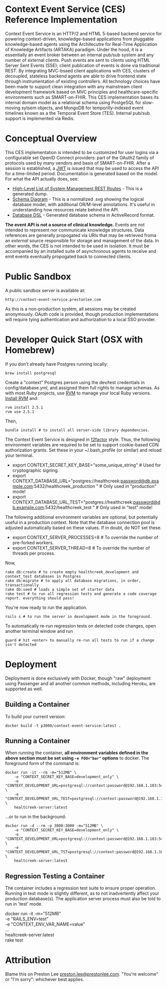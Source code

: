 # Context Event Service (CES) Reference Implementation

Context Event Service is an HTTP/2 and HTML 5-based backend service for powering context-driven, knowledge-based applications from pluggable knowledge-based agents using the Architecutre for Real-Time Application of Knowledge Artifacts (ARTAKA) paradigm. Under the hood, it is a essentially an event broker between an internal pub/sub system and any number of external clients. Push events are sent to clients using HTML Server Sent Events (SSE); client publication of events is done via traditional REST. By integrating MVC-bsaed client applications with CES, clusters of decoupled, stateless backend agents are able to drive frontend state through instrumentation of existing controllers. All technology choices have been made to support clean integration with any mainstream client development framework based on MVC principles and healthcare-specific environments such as SMART-on-FHIR. This CES implementation bases its internal domain model as a relational schema using  PostgeSQL for slow-moving sytsem objects, and MongoDB for temporilly-indexed event timelines known as a the Temporal Event Store (TES). Internal pub/sub support is implemented via Redis.


# Conceptual Overview

This CES implementation is intended to be customized for user logins via a configurable set OpenID Connect providers: part of the OAuth2 family of protocols used by many vendors and basis of SMART-on-FHIR. After a session is established, a [JWT](https://jwt.io) is issued that may be used to access the API for a time-limited period. Documentation is generated based on the model. For what the API actually does, see:

* [High-Level List of System Management REST Routes](https://github.com/preston/context-event-service/blob/master/doc/routes.txt) - This is a generated dump.
* [Schema Diagram](https://github.com/preston/context-event-service/blob/master/doc/models_complete.svg) - This is a normalized .svg showing the logical database model, with additional OR/M-level annotations. It's useful in understanding how resources relate behind the API.
* [Database DSL](https://github.com/preston/context-event-service/blob/master/db/schema.rb) - Generated database schema in ActiveRecord format.

**The event API is not a source of clinical knowledge.** Events are not intended to represent nor communicate knowledge structures. Data references are generally propogated via URIs that may be retrieved froma an _external_ source responsible for storage and management of the data. In other words, the CES is not intended to be used in isolation. It must be accompanied by an installed suite of asynchronous agents to receive and emit events eventually propogated back to connected clients.

# Public Sandbox

A public sandbox server is available at:

	http://context-event-service.prestonlee.com

As this is a non-production system, all sessions may be created anonymously. OAuth code is provided, though production implementations will require tying authentication and authorization to a local SSO provider.


# Developer Quick Start (OSX with Homebrew)

If you don't already have Postgres running locally:

    brew install postgresql

Create a "context" Postgres person using the dev/test credentials in config/database.yml, and assigned them full rights to manage schemas. As with most Ruby projects, use [RVM](https://rvm.io) to manage your local Ruby versions. [Install RVM](https://rvm.io) and:

	rvm install 2.5.1
	rvm use 2.5.1

Then,

	bundle install # to install all server-side library dependencies.

The Context Event Service is designed in [12factor](http://12factor.net) style. Thus, the following environment variables are required to be set to support cookie-based CDN authorization grants. Set these in your ~/.bash_profile (or similar) and reload your terminal.

 * export CONTEXT\_SECRET\_KEY\_BASE="some_unique_string" # Used for cryptographic signing.
 * export CONTEXT\_DATABASE\_URL="postgres://healthcreek:password@db.example.com:5432/healthcreek_production
" # Only used in "production" mode!
 * export CONTEXT\_DATABASE\_URL\_TEST="postgres://healthcreek:password@db.example.com:5432/healthcreek_test
" # Only used in "test" mode!


The following additional environment variables are optional, but potentially useful in a production context. Note that the database connection pool is adjusted automatically based on these values. If in doubt, do NOT set these.

 * export CONTEXT\_SERVER\_PROCESSES=8 # To override the number of pre-forked workers.
 * export CONTEXT\_SERVER\_THREAD=8 # To override the number of threads per process.

Now,

	rake db:create # to create empty healthcreek_development and context_test databases in Postgres
	rake db:migrate # to apply all database migrations, in order, transactionally
	rake db:seed # loads a simple set of starter data
	rake test # to run all regression tests and generate a code coverage report. everything should pass!

You're now ready to run the application.

	rails s # to run the server in development mode in the foreground.

To automatically re-run regression tests on detected code changes, open another terminal window and run

	guard # hit <enter> to manually re-run all tests to run if a change isn't detected

# Deployment

Deployment is done exclusively with Docker, though "raw" deployment using Passenger and all another common methods, including Heroku, are supported as well.

## Building a Container

To build your current version:

	docker build -t p3000/context-event-service:latest .

## Running a Container

When running the container, **all environment variables defined in the above section must be set using `-e FOO="bar"` options** to docker. The foreground form of the command is:

	docker run -it --rm -m="512MB" \
		-e "CONTEXT_SECRET_KEY_BASE=development_only" \
		-e "CONTEXT_DEVELOPMENT_URL=postgresql://context:password@192.168.1.103:5432/context_development" \
		-e "CONTEXT_DEVELOPMENT_URL_TEST=postgresql://context:password@192.168.1.103:5432/context_test" \
		healtcreek-server:latest

...or to run in the background:

	docker run -d --rm -p 3000:3000 -m="512MB" \
		-e "CONTEXT_SECRET_KEY_BASE=development_only" \
		-e "CONTEXT_DEVELOPMENT_URL=postgresql://context:password@192.168.1.103:5432/context_development" \
		-e "CONTEXT_DEVELOPMENT_URL_TST=postgresql://context:password@192.168.1.103:5432/context_test" \
		healtcreek-server:latest

## Regression Testing a Container

The container includes a regression test suite to ensure proper operation. Running in test mode is slightly different, as to not inadvertently affect your production database(s). The application server process must also be told to run in 'test' mode.

docker run -it -m="512MB" \
	-e "RAILS_ENV=test" \
	-e "CONTEXT_ENV_VAR_NAME=value" \
	... \
	healtcreek-server:latest \
	rake test


# Attribution

Blame this on Preston Lee <preston.lee@prestonlee.com>. "You're welcome" or "I'm sorry": whichever best applies.
